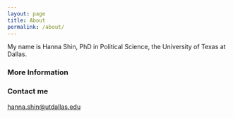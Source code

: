 ```yaml
---
layout: page
title: About
permalink: /about/
---
```


My name is Hanna Shin, PhD in Political Science, the University of Texas at Dallas.

### More Information


### Contact me

[hanna.shin@utdallas.edu](mailto:hanna.shin@utdallas.edu)
